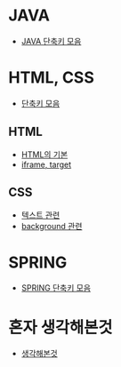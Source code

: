 # JAVA
- [JAVA 단축키 모음]()

# HTML, CSS
- [단축키 모음]()
## HTML
- [HTML의 기본](https://github.com/Hoonyyyy/TIL/blob/main/HTML.CSS/HTML%EC%9D%98%20%EA%B8%B0%EB%B3%B8.MD#html5)
- [iframe, target](https://github.com/Hoonyyyy/TIL/blob/main/HTML.CSS/iframe%20target.MD#iframe)

## CSS
- [텍스트 관련](https://github.com/Hoonyyyy/TIL/blob/main/HTML.CSS/%ED%85%8D%EC%8A%A4%ED%8A%B8%20%EA%B4%80%EB%A0%A8.MD#%ED%85%8D%EC%8A%A4%ED%8A%B8-%EC%9E%A5%EC%8B%9D-text-decoration)
- [background 관련]()

# SPRING
- [SPRING 단축키 모음](https://github.com/Hoonyyyy/TIL/blob/main/JAVA%20SPRING/%EB%8B%A8%EC%B6%95%ED%82%A4%20%EB%AA%A8%EC%9D%8C.MD)

# 혼자 생각해본것
- [생각해본것](https://github.com/Hoonyyyy/TIL/blob/main/%ED%98%BC%EC%9E%90%20%EC%83%9D%EA%B0%81/%EC%83%9D%EA%B0%81%ED%95%B4%EB%B3%B8%EA%B2%83.MD)
